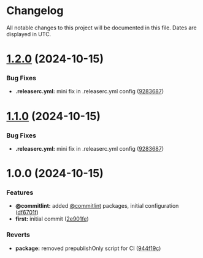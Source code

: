 # Changelog
All notable changes to this project will be documented in this file. Dates are displayed in UTC.

# [1.2.0](https://github.com/georgecht/zod-custom-events/compare/v1.1.0...v1.2.0) (2024-10-15)

### Bug Fixes

* **.releaserc.yml:** mini fix in .releaserc.yml config ([9283687](https://github.com/georgecht/zod-custom-events/commit/92836873136b3e6862d1523b4379d503ae24c54f))

# [1.1.0](https://github.com/georgecht/zod-custom-events/compare/v1.0.0...v1.1.0) (2024-10-15)


### Bug Fixes

* **.releaserc.yml:** mini fix in .releaserc.yml config ([9283687](https://github.com/georgecht/zod-custom-events/commit/92836873136b3e6862d1523b4379d503ae24c54f))

# 1.0.0 (2024-10-15)


### Features

* **@commitlint:** added [@commitlint](https://github.com/commitlint) packages, initial configuration ([df6701f](https://github.com/georgecht/zod-custom-events/commit/df6701f216b45829d8c62f647b72a884a5e96717))
* **first:** initial commit ([2e901fe](https://github.com/georgecht/zod-custom-events/commit/2e901fe8e6dd56d1035a187e3e5ee20423069084))


### Reverts

* **package:** removed prepublishOnly script for CI ([944f19c](https://github.com/georgecht/zod-custom-events/commit/944f19cbabb3bc05c35e223b06757d2edd3e03dc))